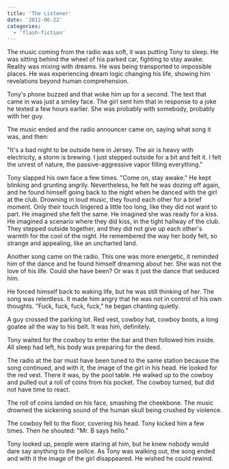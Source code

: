 ```yaml
---
title: 'The Listener'
date: '2012-06-22'
categories:
  - 'flash-fiction'
---
```


The music coming from the radio was soft, it was putting Tony to sleep. He was
sitting behind the wheel of his parked car, fighting to stay awake. Reality was
mixing with dreams. He was being transported to impossible places. He was
experiencing dream logic changing his life, showing him revelations beyond human
comprehension.

<!-- truncate -->

Tony's phone buzzed and that woke him up for a second. The text that came in was
just a smiley face. The girl sent him that in response to a joke he texted a few
hours earlier. She was probably with somebody, probably with her guy.

The music ended and the radio announcer came on, saying what song it was, and
then:

"It's a bad night to be outside here in Jersey. The air is heavy with
electricity, a storm is brewing. I just stepped outside for a bit and felt it. I
felt the unrest of nature, the passive-aggressive vapor filling everything."

Tony slapped his own face a few times. "Come on, stay awake." He kept blinking
and grunting angrily. Nevertheless, he felt he was dozing off again, and he
found himself going back to the night when he danced with the girl at the club.
Drowning in loud music, they found each other for a brief moment. Only their
touch lingered a little too long, like they did not want to part. He imagined
she felt the same. He imagined she was ready for a kiss. He imagined a scenario
where they did kiss, in the tight hallway of the club. They stepped outside
together, and they did not give up each other's warmth for the cool of the
night. He remembered the way her body felt, so strange and appealing, like an
uncharted land.

Another song came on the radio. This one was more energetic, it reminded him of
the dance and he found himself dreaming about her. She was not the love of his
life. Could she have been? Or was it just the dance that seduced him.

He forced himself back to waking life, but he was still thinking of her. The
song was relentless. It made him angry that he was not in control of his own
thoughts. "Fuck, fuck, fuck, fuck," he began chanting quietly.

A guy crossed the parking lot. Red vest, cowboy hat, cowboy boots, a long goatee
all the way to his belt. It was him, definitely.

Tony waited for the cowboy to enter the bar and then followed him inside. All
sleep had left, his body was preparing for the deed.

The radio at the bar must have been tuned to the same station because the song
continued, and with it, the image of the girl in his head. He looked for the red
vest. There it was, by the pool table. He walked up to the cowboy and pulled out
a roll of coins from his pocket. The cowboy turned, but did not have time to
react.

The roll of coins landed on his face, smashing the cheekbone. The music drowned
the sickening sound of the human skull being crushed by violence.

The cowboy fell to the floor, covering his head. Tony kicked him a few times.
Then he shouted: "Mr. B says hello."

Tony looked up, people were staring at him, but he knew nobody would dare say
anything to the police. As Tony was walking out, the song ended and with it the
image of the girl disappeared. He wished he could rewind.

